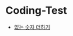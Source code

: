 # Coding-Test

- <a href="https://github.com/handsomejeongwoo/Coding-Test/blob/main/Level-1/%EC%97%86%EB%8A%94%20%EC%88%AB%EC%9E%90%20%EB%8D%94%ED%95%98%EA%B8%B0/index.js">없는 숫자 더하기</a>
